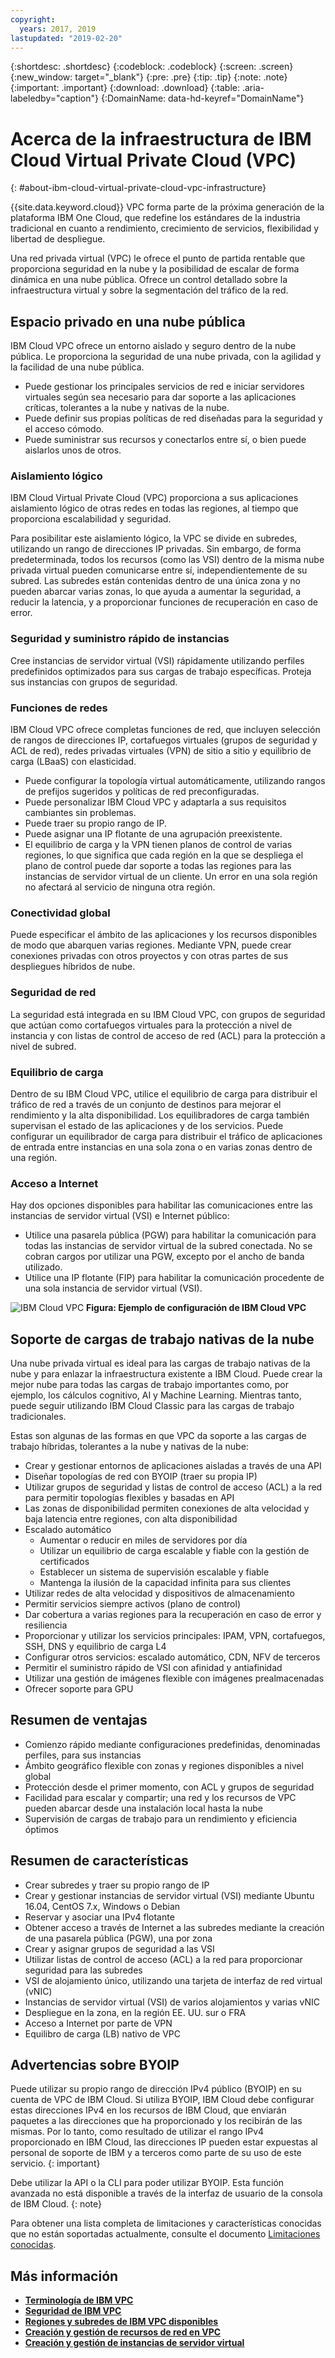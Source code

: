 ```yaml
---
copyright:
  years: 2017, 2019
lastupdated: "2019-02-20"
---
```


{:shortdesc: .shortdesc}
{:codeblock: .codeblock}
{:screen: .screen}
{:new_window: target="_blank"}
{:pre: .pre}
{:tip: .tip}
{:note: .note}
{:important: .important}
{:download: .download}
{:table: .aria-labeledby="caption"}
{:DomainName: data-hd-keyref="DomainName"}

# Acerca de la infraestructura de IBM Cloud Virtual Private Cloud (VPC)
{: #about-ibm-cloud-virtual-private-cloud-vpc-infrastructure}

{{site.data.keyword.cloud}} VPC forma parte de la próxima generación de la plataforma IBM One Cloud, que redefine los estándares de la industria tradicional en cuanto a rendimiento, crecimiento de servicios, flexibilidad y libertad de despliegue.

Una red privada virtual (VPC) le ofrece el punto de partida rentable que proporciona seguridad en la nube y la posibilidad de escalar de forma dinámica en una nube pública. Ofrece un control detallado sobre la infraestructura virtual y sobre la segmentación del tráfico de la red.

## Espacio privado en una nube pública
IBM Cloud VPC ofrece un entorno aislado y seguro dentro de la nube pública. Le proporciona la seguridad de una nube privada, con la agilidad y la facilidad de una nube pública.

 * Puede gestionar los principales servicios de red e iniciar servidores virtuales según sea necesario para dar soporte a las aplicaciones críticas, tolerantes a la nube y nativas de la nube.
 * Puede definir sus propias políticas de red diseñadas para la seguridad y el acceso cómodo.
 * Puede suministrar sus recursos y conectarlos entre sí, o bien puede aislarlos unos de otros.

### Aislamiento lógico
IBM Cloud Virtual Private Cloud (VPC) proporciona a sus aplicaciones aislamiento lógico de otras redes en todas las regiones, al tiempo que proporciona escalabilidad y seguridad.

Para posibilitar este aislamiento lógico, la VPC se divide en subredes, utilizando un rango de direcciones IP privadas. Sin embargo, de forma predeterminada, todos los recursos (como las VSI) dentro de la misma nube privada virtual pueden comunicarse entre sí, independientemente de su subred. Las subredes están contenidas dentro de una única zona y no pueden abarcar varias zonas, lo que ayuda a aumentar la seguridad, a reducir la latencia, y a proporcionar funciones de recuperación en caso de error.

### Seguridad y suministro rápido de instancias

Cree instancias de servidor virtual (VSI) rápidamente utilizando perfiles predefinidos optimizados para sus cargas de trabajo específicas. Proteja sus instancias con grupos de seguridad.

### Funciones de redes
IBM Cloud VPC ofrece completas funciones de red, que incluyen selección de rangos de direcciones IP, cortafuegos virtuales (grupos de seguridad y ACL de red), redes privadas virtuales (VPN) de sitio a sitio y equilibrio de carga (LBaaS) con elasticidad.

 * Puede configurar la topología virtual automáticamente, utilizando rangos de prefijos sugeridos y políticas de red preconfiguradas.
 * Puede personalizar IBM Cloud VPC y adaptarla a sus requisitos cambiantes sin problemas.
 * Puede traer su propio rango de IP.
 * Puede asignar una IP flotante de una agrupación preexistente.
 * El equilibrio de carga y la VPN tienen planos de control de varias regiones, lo que significa que cada región en la que se despliega el plano de control puede dar soporte a todas las regiones para las instancias de servidor virtual de un cliente. Un error en una sola región no afectará al servicio de ninguna otra región.

### Conectividad global
Puede especificar el ámbito de las aplicaciones y los recursos disponibles de modo que abarquen varias regiones. Mediante VPN, puede crear conexiones privadas con otros proyectos y con otras partes de sus despliegues híbridos de nube.

### Seguridad de red
La seguridad está integrada en su IBM Cloud VPC, con grupos de seguridad que actúan como cortafuegos virtuales para la protección a nivel de instancia y con listas de control de acceso de red (ACL) para la protección a nivel de subred.

### Equilibrio de carga
Dentro de su IBM Cloud VPC, utilice el equilibrio de carga para distribuir el tráfico de red a través de un conjunto de destinos para mejorar el rendimiento y la alta disponibilidad. Los equilibradores de carga también supervisan el estado de las aplicaciones y de los servicios. Puede configurar un equilibrador de carga para distribuir el tráfico de aplicaciones de entrada entre instancias en una sola zona o en varias zonas dentro de una región.

### Acceso a Internet
Hay dos opciones disponibles para habilitar las comunicaciones entre las instancias de servidor virtual (VSI) e Internet público:
* Utilice una pasarela pública (PGW) para habilitar la comunicación para todas las instancias de servidor virtual de la subred conectada. No se cobran cargos por utilizar una PGW, excepto por el ancho de banda utilizado.
* Utilice una IP flotante (FIP) para habilitar la comunicación procedente de una sola instancia de servidor virtual (VSI).

![IBM Cloud VPC](images/vpc-experience.png)
**Figura: Ejemplo de configuración de IBM Cloud VPC**

## Soporte de cargas de trabajo nativas de la nube

Una nube privada virtual es ideal para las cargas de trabajo nativas de la nube y para enlazar la infraestructura existente a IBM Cloud. Puede crear la mejor nube para todas las cargas de trabajo importantes como, por ejemplo, los cálculos cognitivo, AI y Machine Learning. Mientras tanto, puede seguir utilizando IBM Cloud Classic para las cargas de trabajo tradicionales.

Estas son algunas de las formas en que VPC da soporte a las cargas de trabajo híbridas, tolerantes a la nube y nativas de la nube:

 * Crear y gestionar entornos de aplicaciones aisladas a través de una API
 * Diseñar topologías de red con BYOIP (traer su propia IP)
 * Utilizar grupos de seguridad y listas de control de acceso (ACL) a la red para permitir topologías flexibles y basadas en API
 * Las zonas de disponibilidad permiten conexiones de alta velocidad y baja latencia entre regiones, con alta disponibilidad
 * Escalado automático
   * Aumentar o reducir en miles de servidores por día
   * Utilizar un equilibrio de carga escalable y fiable con la gestión de certificados
   * Establecer un sistema de supervisión escalable y fiable
   * Mantenga la ilusión de la capacidad infinita para sus clientes
 * Utilizar redes de alta velocidad y dispositivos de almacenamiento
 * Permitir servicios siempre activos (plano de control)
 * Dar cobertura a varias regiones para la recuperación en caso de error y resiliencia
 * Proporcionar y utilizar los servicios principales: IPAM, VPN, cortafuegos, SSH, DNS y equilibrio de carga L4
 * Configurar otros servicios: escalado automático, CDN, NFV de terceros
 * Permitir el suministro rápido de VSI con afinidad y antiafinidad
 * Utilizar una gestión de imágenes flexible con imágenes prealmacenadas
 * Ofrecer soporte para GPU

## Resumen de ventajas

 * Comienzo rápido mediante configuraciones predefinidas, denominadas perfiles, para sus instancias
 * Ámbito geográfico flexible con zonas y regiones disponibles a nivel global
 * Protección desde el primer momento, con ACL y grupos de seguridad
 * Facilidad para escalar y compartir; una red y los recursos de VPC pueden abarcar desde una instalación local hasta la nube
 * Supervisión de cargas de trabajo para un rendimiento y eficiencia óptimos

## Resumen de características

  * Crear subredes y traer su propio rango de IP
  * Crear y gestionar instancias de servidor virtual (VSI) mediante Ubuntu 16.04, CentOS 7.x, Windows o Debian
  * Reservar y asociar una IPv4 flotante
  * Obtener acceso a través de Internet a las subredes mediante la creación de una pasarela pública (PGW), una por zona
  * Crear y asignar grupos de seguridad a las VSI
  * Utilizar listas de control de acceso (ACL) a la red para proporcionar seguridad para las subredes
  * VSI de alojamiento único, utilizando una tarjeta de interfaz de red virtual (vNIC)
  * Instancias de servidor virtual (VSI) de varios alojamientos y varias vNIC
  * Despliegue en la zona, en la región EE. UU. sur o FRA
  * Acceso a Internet por parte de VPN
  * Equilibro de carga (LB) nativo de VPC

## Advertencias sobre BYOIP

Puede utilizar su propio rango de dirección IPv4 público (BYOIP) en su cuenta de VPC de IBM Cloud. Si utiliza BYOIP, IBM Cloud debe configurar estas direcciones IPv4 en los recursos de IBM Cloud, que enviarán paquetes a las direcciones que ha proporcionado y los recibirán de las mismas. Por lo tanto, como resultado de utilizar el rango IPv4 proporcionado en IBM Cloud, las direcciones IP pueden estar expuestas al personal de soporte de IBM y a terceros como parte de su uso de este servicio.
{: important}

Debe utilizar la API o la CLI para poder utilizar BYOIP. Esta función avanzada no está disponible a través de la interfaz de usuario de la consola de IBM Cloud.
{: note}

Para obtener una lista completa de limitaciones y características conocidas que no están soportadas actualmente, consulte el documento [Limitaciones conocidas](/docs/infrastructure/vpc?topic=vpc-known-limitations).

## Más información

* [**Terminología de IBM VPC**](/docs/infrastructure/vpc?topic=vpc-vpc-glossary)
* [**Seguridad de IBM VPC**](https://{DomainName}/docs/infrastructure/vpc-network?topic=vpc-network-security-in-your-ibm-cloud-vpc#security-in-your-ibm-cloud-vpc)
* [**Regiones y subredes de IBM VPC disponibles**](https://{DomainName}/docs/infrastructure/vpc-network?topic=vpc-network-working-with-ip-address-ranges-address-prefixes-regions-and-subnets)
* [**Creación y gestión de recursos de red en VPC**](/docs/infrastructure/vpc?topic=vpc-creating-and-managing-network-resources-in-vpc)
* [**Creación y gestión de instancias de servidor virtual**](/docs/infrastructure/vpc?topic=vpc-creating-and-managing-virtual-server-instances)
